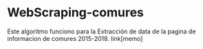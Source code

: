 # WebScraping-comures
Este algoritmo funciono para la Extracción de data de la pagina de informacion de comures 2015-2018.
link[memo]
